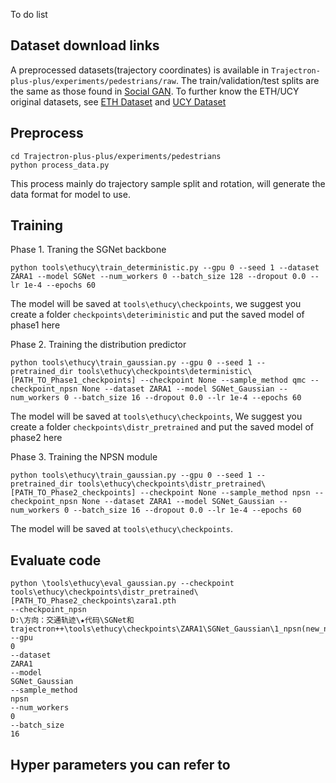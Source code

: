 To do list
## Dataset download links
A preprocessed datasets(trajectory coordinates) is available in `Trajectron-plus-plus/experiments/pedestrians/raw`. The train/validation/test splits are the same as those found in [Social GAN](https://github.com/agrimgupta92/sgan).
To further know the ETH/UCY original datasets, see [ETH Dataset](http://www.vision.ee.ethz.ch/en/datasets/) and [UCY Dataset](https://graphics.cs.ucy.ac.cy/research/downloads/crowd-data)

## Preprocess
```
cd Trajectron-plus-plus/experiments/pedestrians
python process_data.py
```
This process mainly do trajectory sample split and rotation, will generate the data format for model to use.

## Training

Phase 1. Traning the SGNet backbone
```
python tools\ethucy\train_deterministic.py --gpu 0 --seed 1 --dataset ZARA1 --model SGNet --num_workers 0 --batch_size 128 --dropout 0.0 --lr 1e-4 --epochs 60
```
The model will be saved at `tools\ethucy\checkpoints`, we suggest you create a folder `checkpoints\deteriministic` and put the saved model of phase1 here


Phase 2. Training the distribution predictor
```
python tools\ethucy\train_gaussian.py --gpu 0 --seed 1 --pretrained_dir tools\ethucy\checkpoints\deterministic\[PATH_TO_Phase1_checkpoints] --checkpoint None --sample_method qmc --checkpoint_npsn None --dataset ZARA1 --model SGNet_Gaussian --num_workers 0 --batch_size 16 --dropout 0.0 --lr 1e-4 --epochs 60
```
The model will be saved at `tools\ethucy\checkpoints`, We suggest you create a folder `checkpoints\distr_pretrained` and put the saved model of phase2 here

Phase 3. Training the NPSN module
```
python tools\ethucy\train_gaussian.py --gpu 0 --seed 1 --pretrained_dir tools\ethucy\checkpoints\distr_pretrained\[PATH_TO_Phase2_checkpoints] --checkpoint None --sample_method npsn --checkpoint_npsn None --dataset ZARA1 --model SGNet_Gaussian --num_workers 0 --batch_size 16 --dropout 0.0 --lr 1e-4 --epochs 60
```
The model will be saved at `tools\ethucy\checkpoints`.

## Evaluate code
```
python \tools\ethucy\eval_gaussian.py --checkpoint tools\ethucy\checkpoints\distr_pretrained\[PATH_TO_Phase2_checkpoints\zara1.pth
--checkpoint_npsn
D:\方向：交通轨迹\★代码\SGNet和trajectron++\tools\ethucy\checkpoints\ZARA1\SGNet_Gaussian\1_npsn(new_normal)\NPSN_epoch_010_ADE_0.1099.pth
--gpu
0
--dataset
ZARA1
--model
SGNet_Gaussian
--sample_method
npsn
--num_workers
0
--batch_size
16
```

## Hyper parameters you can refer to
